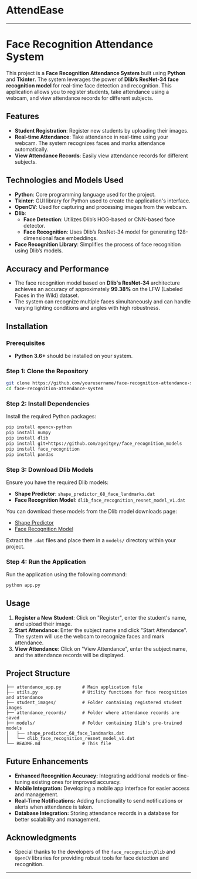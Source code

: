 # AttendEase

---

# Face Recognition Attendance System

This project is a **Face Recognition Attendance System** built using **Python** and **Tkinter**. The system leverages the power of **Dlib’s ResNet-34 face recognition model** for real-time face detection and recognition. This application allows you to register students, take attendance using a webcam, and view attendance records for different subjects.

## Features

- **Student Registration**: Register new students by uploading their images.
- **Real-time Attendance**: Take attendance in real-time using your webcam. The system recognizes faces and marks attendance automatically.
- **View Attendance Records**: Easily view attendance records for different subjects.

## Technologies and Models Used

- **Python**: Core programming language used for the project.
- **Tkinter**: GUI library for Python used to create the application's interface.
- **OpenCV**: Used for capturing and processing images from the webcam.
- **Dlib**: 
  - **Face Detection**: Utilizes Dlib’s HOG-based or CNN-based face detector.
  - **Face Recognition**: Uses Dlib’s ResNet-34 model for generating 128-dimensional face embeddings.
- **Face Recognition Library**: Simplifies the process of face recognition using Dlib’s models.

## Accuracy and Performance

- The face recognition model based on **Dlib's ResNet-34** architecture achieves an accuracy of approximately **99.38%** on the LFW (Labeled Faces in the Wild) dataset.
- The system can recognize multiple faces simultaneously and can handle varying lighting conditions and angles with high robustness.

## Installation

### Prerequisites

- **Python 3.6+** should be installed on your system.

### Step 1: Clone the Repository

```bash
git clone https://github.com/yourusername/face-recognition-attendance-system.git
cd face-recognition-attendance-system
```

### Step 2: Install Dependencies

Install the required Python packages:

```bash
pip install opencv-python
pip install numpy
pip install dlib
pip install git+https://github.com/ageitgey/face_recognition_models
pip install face_recognition
pip install pandas
```

### Step 3: Download Dlib Models

Ensure you have the required Dlib models:

- **Shape Predictor**: `shape_predictor_68_face_landmarks.dat`
- **Face Recognition Model**: `dlib_face_recognition_resnet_model_v1.dat`

You can download these models from the Dlib model downloads page:
- [Shape Predictor](http://dlib.net/files/shape_predictor_68_face_landmarks.dat.bz2)
- [Face Recognition Model](http://dlib.net/files/dlib_face_recognition_resnet_model_v1.dat.bz2)

Extract the `.dat` files and place them in a `models/` directory within your project.

### Step 4: Run the Application

Run the application using the following command:

```bash
python app.py
```

## Usage

1. **Register a New Student**: Click on "Register", enter the student's name, and upload their image.
2. **Start Attendance**: Enter the subject name and click "Start Attendance". The system will use the webcam to recognize faces and mark attendance.
3. **View Attendance**: Click on "View Attendance", enter the subject name, and the attendance records will be displayed.

## Project Structure

```plaintext
├── attendance_app.py        # Main application file
├── utils.py                 # Utility functions for face recognition and attendance
├── student_images/          # Folder containing registered student images
├── attendance_records/      # Folder where attendance records are saved
├── models/                  # Folder containing Dlib's pre-trained models
│   ├── shape_predictor_68_face_landmarks.dat
│   └── dlib_face_recognition_resnet_model_v1.dat
└── README.md                # This file
```

## Future Enhancements

- **Enhanced Recognition Accuracy:** Integrating additional models or fine-tuning existing ones for improved accuracy.
- **Mobile Integration:** Developing a mobile app interface for easier access and management.
- **Real-Time Notifications:** Adding functionality to send notifications or alerts when attendance is taken.
- **Database Integration:** Storing attendance records in a database for better scalability and management.

## Acknowledgments

- Special thanks to the developers of the `face_recognition`,`Dlib` and `OpenCV` libraries for providing robust tools for face detection and recognition.

---
